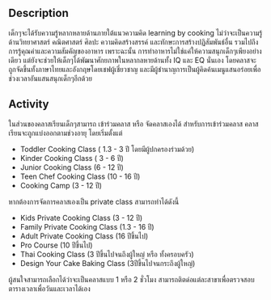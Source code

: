 ## Description

เด็กๆจะได้รับความรู้หลากหลายด้านภายใต้แนวความคิด learning by cooking ไม่ว่าจะเป็นความรู้ด้านวิทยาศาสตร์ คณิตศาสตร์​ ศิลปะ ความคิดสร้างสรรค์ และทักษะการสร้างปฏิสัมพันธ์อื่น รวมไปถึงการรู้คุณค่าและความสัมคัญของอาหาร เพราะฉะนั้น การทำอาหารไม่ใช่แค่ให้ความสนุกเด็กๆเพียงอย่างเดียว แต่ยังจะช่วยให้เด็กๆได้พัฒนาศักยภาพในหลากลหายด้านทั้ง IQ และ EQ นั่นเอง โดยคลาสจะถูกจัดขึ้นทั้งภาษาไทยและอังกฤษโดยเชฟผู้เชี่ยวชาญ และมีผู้ชำนาญการเป็นผู้คิดค้นเมนูแสนอร่อยเพื่อช่วงเวลาอันแสนสนุกเด็กๆอีกด้วย

## Activity

ในส่วนของคลาสเรียนเด็กๆสามารถ เข้าร่วมคลาส หรือ จัดคลาสเองได้ สำหรับการเข้าร่วมคลาส คลาสเรียนจะถูกแบ่งออกตามช่วงอายุ โดยเริ่มตั้งแต่

- Toddler Cooking Class ( 1.3 - 3 ปี โดยมีผู้ปกครองร่วมด้วย)
- Kinder Cooking Class ( 3 - 6 ปี)
- Junior Cooking Class (6 - 12 ปี)
- Teen Chef Cooking Class (10 - 16 ปี)
- Cooking Camp (3 - 12 ปี)

หากต้องการจัดการคลาสเองเป็น private class สามารถทำได้ดังนี้

- Kids Private Cooking Class (3 - 12 ปี)
- Family Private Cooking Class (1.3 - 16 ปี)
- Adult Private Cooking Class (16 ปีขึ้นไป)
- Pro Course (10 ปีขึ้นไป)
- Thai Cooking Class (3 ปีขึ้นไปจนถึงผู้ใหญ่ หรือ ทั้งครอบครัว)
- Design Your Cake Baking Class (3ปีขึ้นไปจนกระถึงผู้ใหญ่)

ผู้สนใจสามารถเลือกได้ว่าจะเป็นคลาสแบบ 1 หรือ 2 ชั่วโมง สามารถติตด่อแต่ละสาขาเพื่อตรวจสอบตารางเวลาเพื่อวันและเวลาได้เอง
